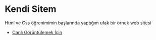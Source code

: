 # Kendi Sitem 

Html ve Css öğrenimimin başlarında yaptığım ufak bir örnek web sitesi


- [Canlı Görüntülemek İçin](https://murat-candan.netlify.app/)


```
